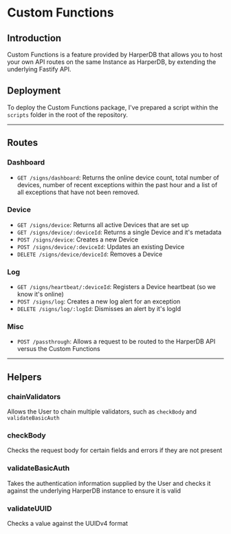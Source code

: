# Custom Functions

## Introduction
Custom Functions is a feature provided by HarperDB that allows you to host your own API routes on the same Instance as HarperDB, by extending the underlying Fastify API.

## Deployment
To deploy the Custom Functions package, I've prepared a script within the `scripts` folder in the root of the repository.

---

## Routes

### Dashboard
* `GET /signs/dashboard`: Returns the online device count, total number of devices, number of recent exceptions within the past hour and a list of all exceptions that have not been removed.

### Device
* `GET /signs/device`: Returns all active Devices that are set up
* `GET /signs/device/:deviceId`: Returns a single Device and it's metadata
* `POST /signs/device`: Creates a new Device
* `POST /signs/device/:deviceId`: Updates an existing Device
* `DELETE /signs/device/deviceId`: Removes a Device

### Log
* `GET /signs/heartbeat/:deviceId`: Registers a Device heartbeat (so we know it's online)
* `POST /signs/log`: Creates a new log alert for an exception
* `DELETE /signs/log/:logId`: Dismisses an alert by it's logId

### Misc
* `POST /passthrough`: Allows a request to be routed to the HarperDB API versus the Custom Functions
---
## Helpers

### chainValidators
Allows the User to chain multiple validators, such as `checkBody` and `validateBasicAuth`

### checkBody
Checks the request body for certain fields and errors if they are not present

### validateBasicAuth
Takes the authentication information supplied by the User and checks it against the underlying HarperDB instance to ensure it is valid

### validateUUID
Checks a value against the UUIDv4 format
